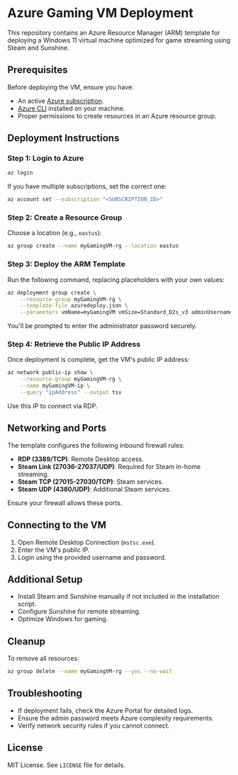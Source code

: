 # Azure Gaming VM Deployment

This repository contains an Azure Resource Manager (ARM) template for deploying a Windows 11 virtual machine optimized for game streaming using Steam and Sunshine.

## Prerequisites

Before deploying the VM, ensure you have:
- An active [Azure subscription](https://azure.microsoft.com/en-us/free/).
- [Azure CLI](https://learn.microsoft.com/en-us/cli/azure/install-azure-cli) installed on your machine.
- Proper permissions to create resources in an Azure resource group.

## Deployment Instructions

### Step 1: Login to Azure

```sh
az login
```

If you have multiple subscriptions, set the correct one:

```sh
az account set --subscription "<SUBSCRIPTION_ID>"
```

### Step 2: Create a Resource Group

Choose a location (e.g., `eastus`):

```sh
az group create --name myGamingVM-rg --location eastus
```

### Step 3: Deploy the ARM Template

Run the following command, replacing placeholders with your own values:

```sh
az deployment group create \
    --resource-group myGamingVM-rg \
    --template-file azuredeploy.json \
    --parameters vmName=myGamingVM vmSize=Standard_D2s_v3 adminUsername=yourUser installScriptUri=https://example.com/install-script.ps1
```

You'll be prompted to enter the administrator password securely.

### Step 4: Retrieve the Public IP Address

Once deployment is complete, get the VM's public IP address:

```sh
az network public-ip show \
    --resource-group myGamingVM-rg \
    --name myGamingVM-ip \
    --query "ipAddress" --output tsv
```

Use this IP to connect via RDP.

## Networking and Ports

The template configures the following inbound firewall rules:
- **RDP (3389/TCP)**: Remote Desktop access.
- **Steam Link (27036-27037/UDP)**: Required for Steam in-home streaming.
- **Steam TCP (27015-27030/TCP)**: Steam services.
- **Steam UDP (4380/UDP)**: Additional Steam services.

Ensure your firewall allows these ports.

## Connecting to the VM

1. Open Remote Desktop Connection (`mstsc.exe`).
2. Enter the VM's public IP.
3. Login using the provided username and password.

## Additional Setup

- Install Steam and Sunshine manually if not included in the installation script.
- Configure Sunshine for remote streaming.
- Optimize Windows for gaming.

## Cleanup

To remove all resources:

```sh
az group delete --name myGamingVM-rg --yes --no-wait
```

## Troubleshooting

- If deployment fails, check the Azure Portal for detailed logs.
- Ensure the admin password meets Azure complexity requirements.
- Verify network security rules if you cannot connect.

## License

MIT License. See `LICENSE` file for details.
